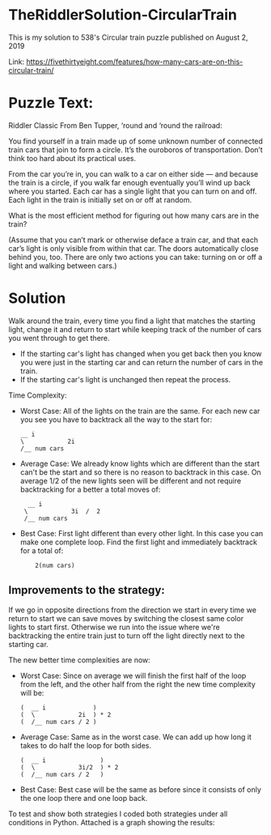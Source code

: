 # TheRiddlerSolution-CircularTrain
This is my solution to 538's Circular train puzzle published on August 2, 2019

Link: https://fivethirtyeight.com/features/how-many-cars-are-on-this-circular-train/

# Puzzle Text:
Riddler Classic
From Ben Tupper, ‘round and ‘round the railroad:

You find yourself in a train made up of some unknown number of connected train cars that join to form a circle. It’s the ouroboros of transportation. Don’t think too hard about its practical uses.

From the car you’re in, you can walk to a car on either side — and because the train is a circle, if you walk far enough eventually you’ll wind up back where you started. Each car has a single light that you can turn on and off. Each light in the train is initially set on or off at random.

What is the most efficient method for figuring out how many cars are in the train?

(Assume that you can’t mark or otherwise deface a train car, and that each car’s light is only visible from within that car. The doors automatically close behind you, too. There are only two actions you can take: turning on or off a light and walking between cars.)

# Solution

Walk around the train, every time you find a light that matches the starting light, change it and return to start while keeping track of the number of cars you went through to get there.
- If the starting car's light has changed when you get back then you know you were just in the starting car and
  can return the number of cars in the train.
- If the starting car's light is unchanged then repeat the process.

Time Complexity:
- Worst Case: All of the lights on the train are the same. For each new car you see you have to
            backtrack all the way to the start for:
            
      __ i           
      \            2i 
      /__ num cars     



- Average Case: We already know lights which are different than the start can't be the start and so there is no reason to backtrack in this case. On average 1/2 of the new lights seen will be different and not require backtracking for a better a total moves of:

        __ i                
       \            3i  /  2
       /__ num cars         


- Best Case: First light different than every other light. In this case you can make one complete loop. Find the
           first light and immediately backtrack for a total of:
          
          2(num cars)   
           
           
## Improvements to the strategy: 
If we go in opposite directions from the direction we start in every time we return to start we can save moves by switching the closest same color lights to start first. Otherwise we run into the issue where we're backtracking the entire train just to turn off the light directly next to the starting car.
  
The new better time complexities are now:

- Worst Case: Since on average we will finish the first half of the loop from the left, and the other half from the right the new time complexity will be:

      (  __ i             )
      (  \            2i  ) * 2
      (  /__ num cars / 2 )
    
- Average Case: Same as in the worst case. We can add up how long it takes to do half the loop for both sides.



      (  __ i               )
      (  \            3i/2  ) * 2
      (  /__ num cars / 2   )
    
- Best Case: Best case will be the same as before since it consists of only the one loop there and one loop back.

To test and show both strategies I coded both strategies under all conditions in Python. Attached is a graph showing the results:

